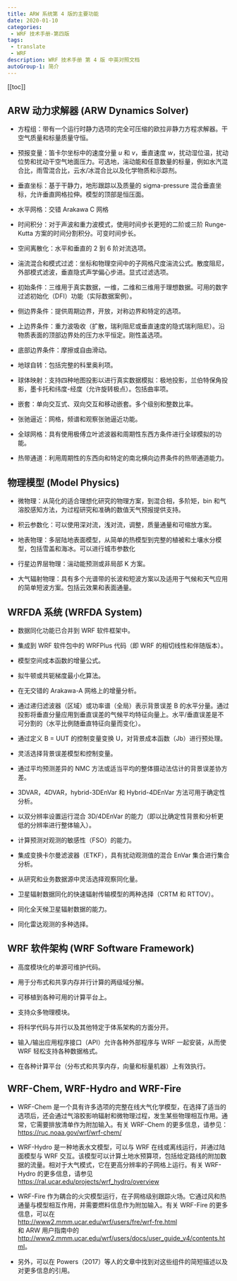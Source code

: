 ```yaml
---
title: ARW 系统第 4 版的主要功能
date: 2020-01-10
categories:
 - WRF 技术手册-第四版
tags:
 - translate
 - WRF
description: WRF 技术手册 第 4 版 中英对照文档
autoGroup-1: 简介
---
```


[[toc]]

## ARW 动力求解器 (ARW Dynamics Solver)

- 方程组：带有一个运行时静力选项的完全可压缩的欧拉非静力方程求解器。干空气质量和标量质量守恒。

- 预报变量：笛卡尔坐标中的速度分量 $u$ 和 $v$，垂直速度 $w$，扰动湿位温，扰动位势和扰动干空气地面压力。可选地，湍动能和任意数量的标量，例如水汽混合比，雨雪混合比，云水/冰混合比以及化学物质和示踪剂。

- 垂直坐标：基于干静力，地形跟踪以及质量的 sigma-pressure 混合垂直坐标，允许垂直网格拉伸。模型的顶部是恒压面。

- 水平网格：交错 Arakawa C 网格

- 时间积分：对于声波和重力波模式，使用时间步长更短的二阶或三阶 Runge-Kutta 方案的时间分割积分。可变时间步长。

- 空间离散化：水平和垂直的 2 到 6 阶对流选项。

- 湍流混合和模式过滤：坐标和物理空间中的子网格尺度湍流公式。散度阻尼，外部模式滤波，垂直隐式声学偏心步进。显式过滤选项。

- 初始条件：三维用于真实数据，一维，二维和三维用于理想数据。可用的数字过滤初始化（DFI）功能（实际数据案例）。

- 侧边界条件：提供周期边界，开放，对称边界和特定的选项。

- 上边界条件：重力波吸收（扩散，瑞利阻尼或垂直速度的隐式瑞利阻尼）。沿物质表面的顶部边界处的压力水平恒定。刚性盖选项。

- 底部边界条件：摩擦或自由滑动。

- 地球自转：包括完整的科里奥利项。

- 球体映射：支持四种地图投影以进行真实数据模拟：极地投影，兰伯特保角投影，墨卡托和纬度-经度（允许旋转极点）。包括曲率项。

- 嵌套：单向交互式、双向交互和移动嵌套。多个级别和整数比率。

- 张驰逼近：网格，频谱和观察张驰逼近功能。

- 全球网格：具有使用极傅立叶滤波器和周期性东西方条件进行全球模拟的功能。

- 热带通道：利用周期性的东西向和特定的南北横向边界条件的热带通道能力。

## 物理模型 (Model Physics)

- 微物理：从简化的适合理想化研究的物理方案，到混合相，多阶矩，bin 和气溶胶感知方法，为过程研究和准确的数值天气预报提供支持。

- 积云参数化：可以使用深对流，浅对流，调整，质量通量和可缩放方案。

- 地表物理：多层陆地表面模型，从简单的热模型到完整的植被和土壤水分模型，包括雪盖和海冰。可以进行城市参数化

- 行星边界层物理：湍动能预测或非局部 K 方案。

- 大气辐射物理：具有多个光谱带的长波和短波方案以及适用于气候和天气应用的简单短波方案。包括云效果和表面通量。

## WRFDA 系统 (WRFDA System)

- 数据同化功能已合并到 WRF 软件框架中。

- 集成到 WRF 软件包中的 WRFPlus 代码（即 WRF 的相切线性和伴随版本）。

- 模型空间成本函数的增量公式。

- 拟牛顿或共轭梯度最小化算法。

- 在无交错的 Arakawa-A 网格上的增量分析。

- 通过递归滤波器（区域）或功率谱（全局）表示背景误差 B 的水平分量。通过投影将垂直分量应用到垂直误差的气候平均特征向量上。水平/垂直误差是不可分割的（水平比例随垂直特征向量而变化）。

- 通过定义 B = UUT 的控制变量变换 U，对背景成本函数（Jb）进行预处理。

- 灵活选择背景误差模型和控制变量。

- 通过平均预测差异的 NMC 方法或适当平均的整体摄动法估计的背景误差协方差。

- 3DVAR，4DVAR，hybrid-3DEnVar 和 Hybrid-4DEnVar 方法可用于确定性分析。

- 以双分辨率设置运行混合 3D/4DEnVar 的能力（即以比确定性背景和分析更低的分辨率进行整体输入）。

- 计算预测对观测的敏感性（FSO）的能力。

- 集成变换卡尔曼滤波器（ETKF），具有扰动观测值的混合 EnVar 集合进行集合分析。

- 从研究和业务数据源中灵活选择观察同化量。

- 卫星辐射数据同化的快速辐射传输模型的两种选择（CRTM 和 RTTOV）。

- 同化全天候卫星辐射数据的能力。

- 同化雷达观测的多种选择。

## WRF 软件架构 (WRF Software Framework)

- 高度模块化的单源可维护代码。

- 用于分布式和共享内存并行计算的两级域分解。

- 可移植到各种可用的计算平台上。

- 支持众多物理模块。

- 将科学代码与并行以及其他特定于体系架构的方面分开。

- 输入/输出应用程序接口（API）允许各种外部程序与 WRF 一起安装，从而使 WRF 轻松支持各种数据格式。

- 在各种计算平台（分布式和共享内存，向量和标量机器）上有效执行。

## WRF-Chem, WRF-Hydro and WRF-Fire

- WRF-Chem 是一个具有许多选项的完整在线大气化学模型，在选择了适当的选项后，还会通过气溶胶影响辐射和微物理过程，发生某些物理相互作用。通常，它需要排放清单作为附加输入。有关 WRF-Chem 的更多信息，请参见：  
<https://ruc.noaa.gov/wrf/wrf-chem/>

- WRF-Hydro 是一种地表水文模型，可以与 WRF 在线或离线运行，并通过陆面模型与 WRF 交互。该模型可以计算土地水预算项，包括给定路线的附加数据的流量。相对于大气模式，它在更高分辨率的子网格上运行。有关 WRF-Hydro 的更多信息，请参见  
<https://ral.ucar.edu/projects/wrf_hydro/overview>

- WRF-Fire 作为耦合的火灾模型运行，在子网格级别跟踪火场。它通过风和热通量与模型相互作用，并需要燃料信息作为附加输入。有关 WRF-Fire 的更多信息，可以在  
<http://www2.mmm.ucar.edu/wrf/users/fre/wrf-fre.html>  
和 ARW 用户指南中的  
<http://www2.mmm.ucar.edu/wrf/users/docs/user_guide_v4/contents.html>。

- 另外，可以在 Powers（2017）等人的文章中找到对这些组件的简短描述以及对更多信息的引用。
